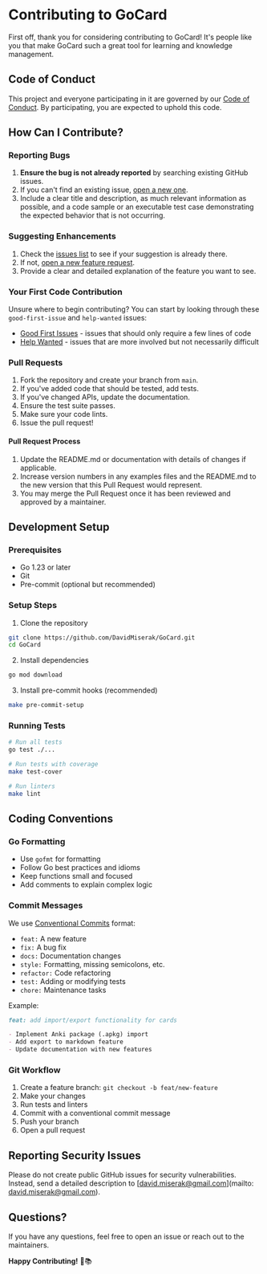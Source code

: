 # Contributing to GoCard

First off, thank you for considering contributing to GoCard! It's people like you that make GoCard such a great tool for learning and knowledge management.

## Code of Conduct

This project and everyone participating in it are governed by our [Code of Conduct](CODE_OF_CONDUCT.md). By participating, you are expected to uphold this code.

## How Can I Contribute?

### Reporting Bugs

1. **Ensure the bug is not already reported** by searching existing GitHub issues.
2. If you can't find an existing issue, [open a new one](https://github.com/DavidMiserak/GoCard/issues/new?template=bug_report.md).
3. Include a clear title and description, as much relevant information as possible, and a code sample or an executable test case demonstrating the expected behavior that is not occurring.

### Suggesting Enhancements

1. Check the [issues list](https://github.com/DavidMiserak/GoCard/issues) to see if your suggestion is already there.
2. If not, [open a new feature request](https://github.com/DavidMiserak/GoCard/issues/new?template=feature_request.md).
3. Provide a clear and detailed explanation of the feature you want to see.

### Your First Code Contribution

Unsure where to begin contributing? You can start by looking through these `good-first-issue` and `help-wanted` issues:

- [Good First Issues](https://github.com/DavidMiserak/GoCard/labels/good%20first%20issue) - issues that should only require a few lines of code
- [Help Wanted](https://github.com/DavidMiserak/GoCard/labels/help%20wanted) - issues that are more involved but not necessarily difficult

### Pull Requests

1. Fork the repository and create your branch from `main`.
2. If you've added code that should be tested, add tests.
3. If you've changed APIs, update the documentation.
4. Ensure the test suite passes.
5. Make sure your code lints.
6. Issue the pull request!

#### Pull Request Process

1. Update the README.md or documentation with details of changes if applicable.
2. Increase version numbers in any examples files and the README.md to the new version that this Pull Request would represent.
3. You may merge the Pull Request once it has been reviewed and approved by a maintainer.

## Development Setup

### Prerequisites

- Go 1.23 or later
- Git
- Pre-commit (optional but recommended)

### Setup Steps

1. Clone the repository

```bash
git clone https://github.com/DavidMiserak/GoCard.git
cd GoCard
```

2. Install dependencies

```bash
go mod download
```

3. Install pre-commit hooks (recommended)

```bash
make pre-commit-setup
```

### Running Tests

```bash
# Run all tests
go test ./...

# Run tests with coverage
make test-cover

# Run linters
make lint
```

## Coding Conventions

### Go Formatting

- Use `gofmt` for formatting
- Follow Go best practices and idioms
- Keep functions small and focused
- Add comments to explain complex logic

### Commit Messages

We use [Conventional Commits](https://www.conventionalcommits.org/) format:

- `feat:` A new feature
- `fix:` A bug fix
- `docs:` Documentation changes
- `style:` Formatting, missing semicolons, etc.
- `refactor:` Code refactoring
- `test:` Adding or modifying tests
- `chore:` Maintenance tasks

Example:

```markdown
feat: add import/export functionality for cards

- Implement Anki package (.apkg) import
- Add export to markdown feature
- Update documentation with new features
```

### Git Workflow

1. Create a feature branch: `git checkout -b feat/new-feature`
2. Make your changes
3. Run tests and linters
4. Commit with a conventional commit message
5. Push your branch
6. Open a pull request

## Reporting Security Issues

Please do not create public GitHub issues for security vulnerabilities.
Instead, send a detailed description to [david.miserak@gmail.com](mailto: david.miserak@gmail.com).

## Questions?

If you have any questions, feel free to open an issue or reach out to the maintainers.

**Happy Contributing!** 🚀📚
